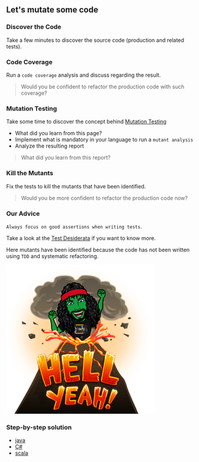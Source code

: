 ## Let's mutate some code
### Discover the Code
Take a few minutes to discover the source code (production and related tests).

### Code Coverage
Run a `code coverage` analysis and discuss regarding the result.

> Would you be confident to refactor the production code with such coverage?

### Mutation Testing
Take some time to discover the concept behind [Mutation Testing](https://xtrem-tdd.netlify.app/Flavours/mutation-testing)
- What did you learn from this page?
- Implement what is mandatory in your language to run a `mutant analysis`
- Analyze the resulting report

> What did you learn from this report?

### Kill the Mutants
Fix the tests to kill the mutants that have been identified.

> Would you be more confident to refactor the production code now? 

### Our Advice
`Always focus on good assertions when writing tests`.

Take a look at the [Test Desiderata](https://kentbeck.github.io/TestDesiderata/) if you want to know more.

Here mutants have been identified because the code has not been written using `TDD` and systematic refactoring.

![Mutant killer](../../docs/img/mutant-killer.png)

### Step-by-step solution
- [java](../../java/docs/1.mutation-testing.md)
- [C#](../../c%23/docs/1.mutation-testing.md)
- [scala](../../scala/docs/1.mutation-testing.md)